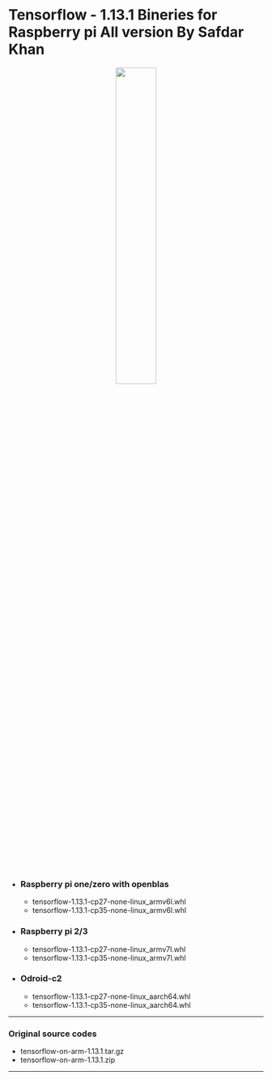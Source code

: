 # Tensorflow - 1.13.1 Bineries for Raspberry pi All version By Safdar Khan
<div align="center">
   <img width="40%" src="https://www.tensorflow.org/images/tf_logo_transp.png"><br><br> 
</div>

* ### Raspberry pi one/zero with openblas
   - tensorflow-1.13.1-cp27-none-linux_armv6l.whl
   - tensorflow-1.13.1-cp35-none-linux_armv6l.whl

* ### Raspberry pi 2/3
   - tensorflow-1.13.1-cp27-none-linux_armv7l.whl
   - tensorflow-1.13.1-cp35-none-linux_armv7l.whl

* ### Odroid-c2
   - tensorflow-1.13.1-cp27-none-linux_aarch64.whl
   - tensorflow-1.13.1-cp35-none-linux_aarch64.whl
________
### Original source codes

   - tensorflow-on-arm-1.13.1.tar.gz    
   - tensorflow-on-arm-1.13.1.zip
   
________
